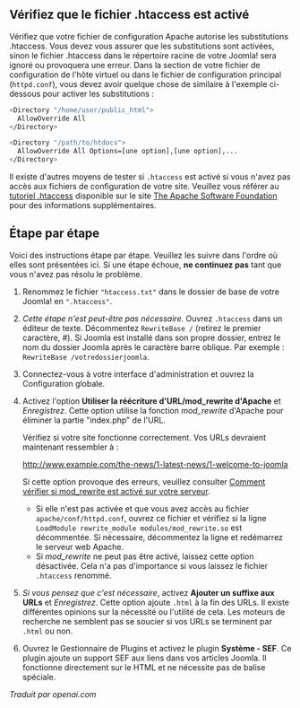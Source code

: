 <!-- Filename: Enabling_Search_Engine_Friendly_(SEF)_URLs_on_Apache / Display title: URLs SEF sur Apache  -->

## Vérifiez que le fichier .htaccess est activé

Vérifiez que votre fichier de configuration Apache autorise les substitutions .htaccess. Vous devez vous assurer que les substitutions sont activées, sinon le fichier .htaccess dans le répertoire racine de votre Joomla! sera ignoré ou provoquera une erreur. Dans la section de votre fichier de configuration de l'hôte virtuel ou dans le fichier de configuration principal (`httpd.conf`), vous devez avoir quelque chose de similaire à l'exemple ci-dessous pour activer les substitutions :

```bash
<Directory "/home/user/public_html">
  AllowOverride All
</Directory>

<Directory "/path/to/htdocs">
  AllowOverride All Options=[une option],[une option],...
</Directory>
```

Il existe d'autres moyens de tester si `.htaccess` est activé si vous n'avez pas accès aux fichiers de configuration de votre site. Veuillez vous référer au <a href="http://httpd.apache.org/docs/current/howto/htaccess.html" rel="nofollow noreferrer noopener">tutoriel .htaccess</a> disponible sur le site <a href="http://www.apache.org/" rel="nofollow noreferrer noopener">The Apache Software Foundation</a> pour des informations supplémentaires.

## Étape par étape

Voici des instructions étape par étape. Veuillez les suivre dans l'ordre où elles sont présentées ici. Si une étape échoue, **ne continuez pas** tant que vous n'avez pas résolu le problème.

1. Renommez le fichier `"htaccess.txt"` dans le dossier de base de votre Joomla! en `".htaccess"`.
2. *Cette étape n'est peut-être pas nécessaire.* Ouvrez `.htaccess` dans un éditeur de texte. Décommentez `RewriteBase /` (retirez le premier caractère, #). Si Joomla est installé dans son propre dossier, entrez le nom du dossier Joomla après le caractère barre oblique. Par exemple : `RewriteBase /votredossierjoomla`.
3. Connectez-vous à votre interface d'administration et ouvrez la Configuration globale.
4. Activez l'option **Utiliser la réécriture d'URL/mod_rewrite d'Apache** et *Enregistrez*. Cette option utilise la fonction *mod_rewrite* d'Apache pour éliminer la partie "index.php" de l'URL.

   Vérifiez si votre site fonctionne correctement. Vos URLs devraient maintenant ressembler à :

   http://www.example.com/the-­news/1­-latest-­news/1-­welcome-­to­-joomla

   Si cette option provoque des erreurs, veuillez consulter [Comment vérifier si mod_rewrite est activé sur votre serveur](https://docs.joomla.org/How_to_check_if_mod_rewrite_is_enabled_on_your_server).

   - Si elle n'est pas activée et que vous avez accès au fichier `apache/conf/httpd.conf`, ouvrez ce fichier et vérifiez si la ligne `LoadModule rewrite_module modules/mod_rewrite.so` est décommentée. Si nécessaire, décommentez la ligne et redémarrez le serveur web Apache.
   - Si *mod_rewrite* ne peut pas être activé, laissez cette option désactivée. Cela n'a pas d'importance si vous laissez le fichier `.htaccess` renommé.
5. *Si vous pensez que c'est nécessaire*, activez **Ajouter un suffixe aux URLs** et *Enregistrez*. Cette option ajoute `.html` à la fin des URLs. Il existe différentes opinions sur la nécessité ou l'utilité de cela. Les moteurs de recherche ne semblent pas se soucier si vos URLs se terminent par `.html` ou non.
6. Ouvrez le Gestionnaire de Plugins et activez le plugin **Système - SEF**. Ce plugin ajoute un support SEF aux liens dans vos articles Joomla. Il fonctionne directement sur le HTML et ne nécessite pas de balise spéciale.

*Traduit par openai.com*

